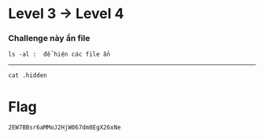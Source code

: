 # Level 3 -> Level 4 

### Challenge này ẩn file 

```
ls -al :  để hiện các file ẩn 
```
***
```
cat .hidden 
```

# Flag 
```
2EW7BBsr6aMMoJ2HjW067dm8EgX26xNe
```